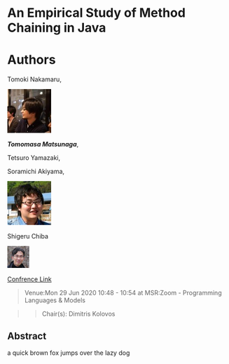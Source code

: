# An Empirical Study of Method Chaining in Java


# Authors
Tomoki Nakamaru, 

![Image](./image1.jpg)

**_Tomomasa Matsunaga_**, 

Tetsuro Yamazaki, 

Soramichi Akiyama,

![Image](./image2.jpg)


Shigeru Chiba

![Image](./image3.jpg)


[Confrence Link](https://2020.msrconf.org/track/msr-2020-papers)

>Venue:Mon 29 Jun 2020 10:48 - 10:54 at MSR:Zoom - Programming Languages & Models 

>>Chair(s): Dimitris Kolovos
## Abstract

a quick brown fox jumps over the lazy dog
